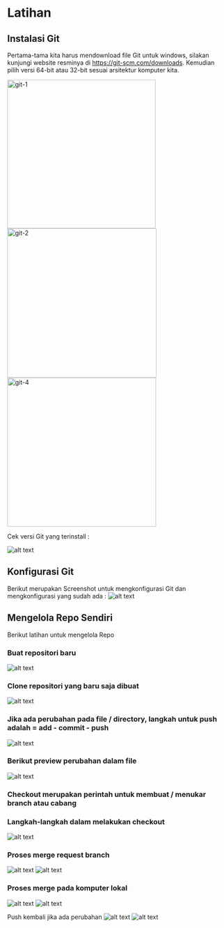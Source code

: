 # Latihan

## Instalasi Git
Pertama-tama kita harus mendownload file Git untuk windows, silakan kunjungi website resminya di https://git-scm.com/downloads. 
Kemudian pilih versi 64-bit atau 32-bit sesuai arsitektur komputer kita.

<img width="341" alt="git-1" src="https://user-images.githubusercontent.com/115064323/224933358-76803fb3-14bd-4a90-aaba-7322eb928071.png">
<img width="343" alt="git-2" src="https://user-images.githubusercontent.com/115064323/224933410-5756b9f8-2a3a-42ea-b623-f9202dc8d0e7.png">
<img width="342" alt="git-4" src="https://user-images.githubusercontent.com/115064323/224933478-5ac87615-fdd2-40bb-a086-25603f115d10.png">

 Cek versi Git yang terinstall :
 
 ![alt text](gambar-01.jpg?raw=true)

## Konfigurasi Git
Berikut merupakan Screenshot untuk mengkonfigurasi Git dan mengkonfigurasi yang sudah ada :
 ![alt text](gambar-02.jpg?raw=true)
 
 ## Mengelola Repo Sendiri
Berikut latihan untuk mengelola Repo

### Buat repositori baru
![alt text](gambar-03.jpg?raw=true)

### Clone repositori yang baru saja dibuat
![alt text](gambar-04.jpg?raw=true)
 
### Jika ada perubahan pada file / directory, langkah untuk push adalah = add - commit - push
![alt text](gambar-05.jpg?raw=true)

### Berikut preview perubahan dalam file
![alt text](gambar-06.jpg?raw=true)

### Checkout merupakan perintah untuk membuat / menukar branch atau cabang

### Langkah-langkah dalam melakukan checkout
![alt text](gambar-07.jpg?raw=true)

### Proses merge request branch
![alt text](gambar-08.jpg?raw=true)
![alt text](gambar-09.jpg?raw=true)


### Proses merge pada komputer lokal
![alt text](gambar-10.jpg?raw=true)
![alt text](gambar-11.jpg?raw=true)

Push kembali jika ada perubahan
![alt text](gambar-12.jpg?raw=true)
![alt text](gambar-13.jpg?raw=true)

